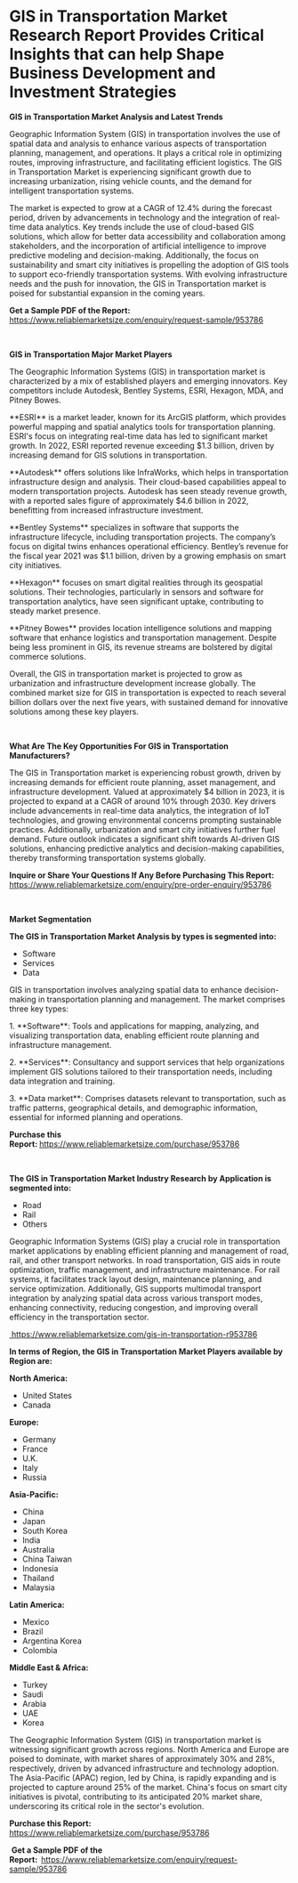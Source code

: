 <p><h1>GIS in Transportation Market Research Report Provides Critical Insights that can help Shape Business Development and Investment Strategies</h1></p><p><strong>GIS in Transportation Market Analysis and Latest Trends</strong></p>
<p><p>Geographic Information System (GIS) in transportation involves the use of spatial data and analysis to enhance various aspects of transportation planning, management, and operations. It plays a critical role in optimizing routes, improving infrastructure, and facilitating efficient logistics. The GIS in Transportation Market is experiencing significant growth due to increasing urbanization, rising vehicle counts, and the demand for intelligent transportation systems.</p><p>The market is expected to grow at a CAGR of 12.4% during the forecast period, driven by advancements in technology and the integration of real-time data analytics. Key trends include the use of cloud-based GIS solutions, which allow for better data accessibility and collaboration among stakeholders, and the incorporation of artificial intelligence to improve predictive modeling and decision-making. Additionally, the focus on sustainability and smart city initiatives is propelling the adoption of GIS tools to support eco-friendly transportation systems. With evolving infrastructure needs and the push for innovation, the GIS in Transportation market is poised for substantial expansion in the coming years.</p></p>
<p><strong>Get a Sample PDF of the Report:&nbsp;</strong> <a href="https://www.reliablemarketsize.com/enquiry/request-sample/953786?utm_campaign=2928&utm_medium=2&utm_source=Github&utm_content=ia&utm_term=18042025&utm_id=gis-in-transportation">https://www.reliablemarketsize.com/enquiry/request-sample/953786</a></p>
<p>&nbsp;</p>
<p><strong>GIS in Transportation Major Market Players</strong></p>
<p><p>The Geographic Information Systems (GIS) in transportation market is characterized by a mix of established players and emerging innovators. Key competitors include Autodesk, Bentley Systems, ESRI, Hexagon, MDA, and Pitney Bowes.</p><p>**ESRI** is a market leader, known for its ArcGIS platform, which provides powerful mapping and spatial analytics tools for transportation planning. ESRI's focus on integrating real-time data has led to significant market growth. In 2022, ESRI reported revenue exceeding $1.3 billion, driven by increasing demand for GIS solutions in transportation.</p><p>**Autodesk** offers solutions like InfraWorks, which helps in transportation infrastructure design and analysis. Their cloud-based capabilities appeal to modern transportation projects. Autodesk has seen steady revenue growth, with a reported sales figure of approximately $4.6 billion in 2022, benefitting from increased infrastructure investment.</p><p>**Bentley Systems** specializes in software that supports the infrastructure lifecycle, including transportation projects. The company’s focus on digital twins enhances operational efficiency. Bentley’s revenue for the fiscal year 2021 was $1.1 billion, driven by a growing emphasis on smart city initiatives.</p><p>**Hexagon** focuses on smart digital realities through its geospatial solutions. Their technologies, particularly in sensors and software for transportation analytics, have seen significant uptake, contributing to steady market presence.</p><p>**Pitney Bowes** provides location intelligence solutions and mapping software that enhance logistics and transportation management. Despite being less prominent in GIS, its revenue streams are bolstered by digital commerce solutions.</p><p>Overall, the GIS in transportation market is projected to grow as urbanization and infrastructure development increase globally. The combined market size for GIS in transportation is expected to reach several billion dollars over the next five years, with sustained demand for innovative solutions among these key players.</p></p>
<p>&nbsp;</p>
<p><strong>What Are The Key Opportunities For GIS in Transportation Manufacturers?</strong></p>
<p><p>The GIS in Transportation market is experiencing robust growth, driven by increasing demands for efficient route planning, asset management, and infrastructure development. Valued at approximately $4 billion in 2023, it is projected to expand at a CAGR of around 10% through 2030. Key drivers include advancements in real-time data analytics, the integration of IoT technologies, and growing environmental concerns prompting sustainable practices. Additionally, urbanization and smart city initiatives further fuel demand. Future outlook indicates a significant shift towards AI-driven GIS solutions, enhancing predictive analytics and decision-making capabilities, thereby transforming transportation systems globally.</p></p>
<p><strong>Inquire or Share Your Questions If Any Before Purchasing This Report:</strong> <a href="https://www.reliablemarketsize.com/enquiry/pre-order-enquiry/953786?utm_campaign=2928&utm_medium=2&utm_source=Github&utm_content=ia&utm_term=18042025&utm_id=gis-in-transportation">https://www.reliablemarketsize.com/enquiry/pre-order-enquiry/953786</a></p>
<p>&nbsp;</p>
<p><strong>Market Segmentation</strong></p>
<p><strong>The GIS in Transportation Market Analysis by types is segmented into:</strong></p>
<p><ul><li>Software</li><li>Services</li><li>Data</li></ul></p>
<p><p>GIS in transportation involves analyzing spatial data to enhance decision-making in transportation planning and management. The market comprises three key types: </p><p>1. **Software**: Tools and applications for mapping, analyzing, and visualizing transportation data, enabling efficient route planning and infrastructure management.</p><p>  </p><p>2. **Services**: Consultancy and support services that help organizations implement GIS solutions tailored to their transportation needs, including data integration and training.</p><p>3. **Data market**: Comprises datasets relevant to transportation, such as traffic patterns, geographical details, and demographic information, essential for informed planning and operations.</p></p>
<p><strong>Purchase this Report:&nbsp;</strong><a href="https://www.reliablemarketsize.com/purchase/953786?utm_campaign=2928&utm_medium=2&utm_source=Github&utm_content=ia&utm_term=18042025&utm_id=gis-in-transportation">https://www.reliablemarketsize.com/purchase/953786</a></p>
<p>&nbsp;</p>
<p><strong>The GIS in Transportation Market Industry Research by Application is segmented into:</strong></p>
<p><ul><li>Road</li><li>Rail</li><li>Others</li></ul></p>
<p><p>Geographic Information Systems (GIS) play a crucial role in transportation market applications by enabling efficient planning and management of road, rail, and other transport networks. In road transportation, GIS aids in route optimization, traffic management, and infrastructure maintenance. For rail systems, it facilitates track layout design, maintenance planning, and service optimization. Additionally, GIS supports multimodal transport integration by analyzing spatial data across various transport modes, enhancing connectivity, reducing congestion, and improving overall efficiency in the transportation sector.</p></p>
<p><a href="https://www.reliablemarketsize.com/gis-in-transportation-r953786?utm_campaign=2928&utm_medium=2&utm_source=Github&utm_content=ia&utm_term=18042025&utm_id=gis-in-transportation">&nbsp;https://www.reliablemarketsize.com/gis-in-transportation-r953786</a></p>
<p><strong>In terms of Region, the GIS in Transportation Market Players available by Region are:</strong></p>
<p>
    <p> <strong> North America: </strong>
        <ul>
            <li>United States</li>
            <li>Canada</li>
        </ul>
        </p> 
    <p> <strong> Europe: </strong>
        <ul>
            <li>Germany</li>
            <li>France</li>
            <li>U.K.</li>
            <li>Italy</li>
            <li>Russia</li>
        </ul>
        </p> 
    <p> <strong> Asia-Pacific: </strong>
        <ul>
            <li>China</li>
            <li>Japan</li>
            <li>South Korea</li>
            <li>India</li>
            <li>Australia</li>
            <li>China Taiwan</li>
            <li>Indonesia</li>
            <li>Thailand</li>
            <li>Malaysia</li>
        </ul>
        </p> 
    <p> <strong> Latin America: </strong>
        <ul>
            <li>Mexico</li>
            <li>Brazil</li>
            <li>Argentina Korea</li>
            <li>Colombia</li>
        </ul>
        </p> 
    <p> <strong> Middle East & Africa: </strong>
        <ul>
            <li>Turkey</li>
            <li>Saudi</li>
            <li>Arabia</li>
            <li>UAE</li>
            <li>Korea</li>
        </ul>
    </p>
    </p>
<p><p>The Geographic Information System (GIS) in transportation market is witnessing significant growth across regions. North America and Europe are poised to dominate, with market shares of approximately 30% and 28%, respectively, driven by advanced infrastructure and technology adoption. The Asia-Pacific (APAC) region, led by China, is rapidly expanding and is projected to capture around 25% of the market. China's focus on smart city initiatives is pivotal, contributing to its anticipated 20% market share, underscoring its critical role in the sector's evolution.</p></p>
<p><strong>Purchase this Report: </strong><a href="https://www.reliablemarketsize.com/purchase/953786?utm_campaign=2928&utm_medium=2&utm_source=Github&utm_content=ia&utm_term=18042025&utm_id=gis-in-transportation">https://www.reliablemarketsize.com/purchase/953786</a></p>
<p>&nbsp;<strong>Get a Sample PDF of the Report:&nbsp;&nbsp;</strong><a href="https://www.reliablemarketsize.com/enquiry/request-sample/953786?utm_campaign=2928&utm_medium=2&utm_source=Github&utm_content=ia&utm_term=18042025&utm_id=gis-in-transportation">https://www.reliablemarketsize.com/enquiry/request-sample/953786</a></p>
<p><strong></strong></p>
<p><p></p><p></p><p></p></p>